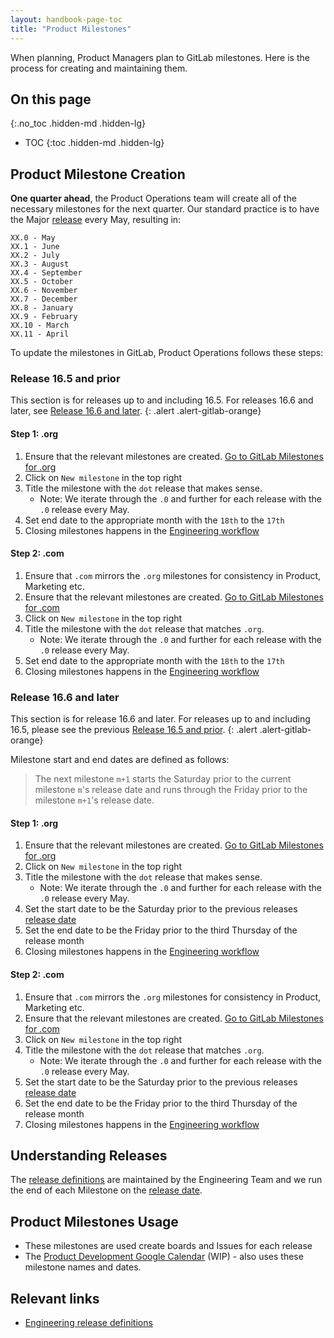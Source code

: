```yaml
---
layout: handbook-page-toc
title: "Product Milestones"
---
```


When planning, Product Managers plan to GitLab milestones. Here is the process for creating and maintaining them.

## On this page
{:.no_toc .hidden-md .hidden-lg}

- TOC
{:toc .hidden-md .hidden-lg}

## Product Milestone Creation

**One quarter ahead**, the Product Operations team will create all of the necessary milestones for the next quarter. Our standard practice is to have the Major [release](/releases/) every May, resulting in:

```
XX.0 - May
XX.1 - June
XX.2 - July
XX.3 - August
XX.4 - September
XX.5 - October
XX.6 - November
XX.7 - December
XX.8 - January
XX.9 - February
XX.10 - March
XX.11 - April
```

To update the milestones in GitLab, Product Operations follows these steps:

### Release 16.5 and prior

This section is for releases up to and including 16.5. For releases 16.6 and later, see [Release 16.6 and later](#release-166-and-later).
{: .alert .alert-gitlab-orange}

#### Step 1: .org

1. Ensure that the relevant milestones are created. [Go to GitLab Milestones for .org](https://gitlab.com/groups/gitlab-org/-/milestones)
1. Click on `New milestone` in the top right
1. Title the milestone with the `dot` release that makes sense. 
   * Note: We iterate through the `.0` and further for each release with the `.0` release every May.
1. Set end date to the appropriate month with the `18th` to the `17th`
1. Closing milestones happens in the [Engineering workflow](/handbook/engineering/workflow/#milestone-cleanup)

#### Step 2: .com

1. Ensure that `.com` mirrors the `.org` milestones for consistency in Product, Marketing etc.
1. Ensure that the relevant milestones are created. [Go to GitLab Milestones for .com](https://gitlab.com/groups/gitlab-com/-/milestones)
1. Click on `New milestone` in the top right
1. Title the milestone with the `dot` release that matches `.org`. 
   * Note: We iterate through the `.0` and further for each release with the `.0` release every May.
1. Set end date to the appropriate month with the `18th` to the `17th`
1. Closing milestones happens in the [Engineering workflow](/handbook/engineering/workflow/#milestone-cleanup)

### Release 16.6 and later

This section is for release 16.6 and later. For releases up to and including 16.5, please see the previous [Release 16.5 and prior](#release-165-and-prior).
{: .alert .alert-gitlab-orange}

Milestone start and end dates are defined as follows:

> The next milestone `m+1` starts the Saturday prior to the current milestone `m`'s release date and runs through the Friday prior to the milestone `m+1`'s release date.

#### Step 1: .org

1. Ensure that the relevant milestones are created. [Go to GitLab Milestones for .org](https://gitlab.com/groups/gitlab-org/-/milestones)
1. Click on `New milestone` in the top right
1. Title the milestone with the `dot` release that makes sense. 
   * Note: We iterate through the `.0` and further for each release with the `.0` release every May.
1. Set the start date to be the Saturday prior to the previous releases [release date](/releases/)
1. Set the end date to be the Friday prior to the third Thursday of the release month
1. Closing milestones happens in the [Engineering workflow](/handbook/engineering/workflow/#milestone-cleanup)

#### Step 2: .com

1. Ensure that `.com` mirrors the `.org` milestones for consistency in Product, Marketing etc.
1. Ensure that the relevant milestones are created. [Go to GitLab Milestones for .com](https://gitlab.com/groups/gitlab-com/-/milestones)
1. Click on `New milestone` in the top right
1. Title the milestone with the `dot` release that matches `.org`. 
   * Note: We iterate through the `.0` and further for each release with the `.0` release every May.
1. Set the start date to be the Saturday prior to the previous releases [release date](/releases/)
1. Set the end date to be the Friday prior to the third Thursday of the release month
1. Closing milestones happens in the [Engineering workflow](/handbook/engineering/workflow/#milestone-cleanup)

## Understanding Releases

The [release definitions](/handbook/engineering/releases/) are maintained by the Engineering Team and we run the end of each Milestone on the [release date](/handbook/engineering/releases/).

## Product Milestones Usage

-  These milestones are used create boards and Issues for each release
-  The [Product Development Google Calendar](https://calendar.google.com/calendar/embed?src=gitlab.com_baef86oeitmd9uuq7m9i8021j8%40group.calendar.google.com) (WIP) - also uses these milestone names and dates. 


## Relevant links

- [Engineering release definitions](/handbook/engineering/releases/)
